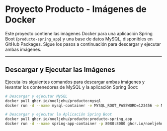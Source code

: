 # Proyecto Producto - Imágenes de Docker

Este proyecto contiene las imágenes Docker para una aplicación Spring Boot (`producto-spring_app`) y una base de datos MySQL, disponibles en GitHub Packages. Sigue los pasos a continuación para descargar y ejecutar ambas imágenes.

---

## Descargar y Ejecutar las Imágenes

Ejecuta los siguientes comandos para descargar ambas imágenes y levantar los contenedores de MySQL y la aplicación Spring Boot:

```bash
# Descargar y ejecutar MySQL
docker pull ghcr.io/noeljehu/producto:mysql
docker run -d --name mysql-container -e MYSQL_ROOT_PASSWORD=123456 -e MYSQL_DATABASE=producto -p 3307:3306 ghcr.io/noeljehu/producto:mysql

# Descargar y ejecutar la Aplicación Spring Boot
docker pull ghcr.io/noeljehu/producto:producto-spring_app
docker run -d --name spring-app-container -p 8080:8080 ghcr.io/noeljehu/producto:producto-spring_app
